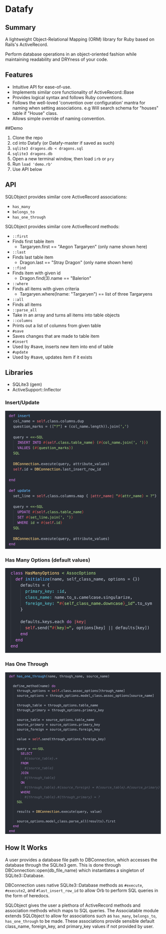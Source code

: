 # Datafy

## Summary

A lightweight Object-Relational Mapping (ORM) library for Ruby based on Rails's
ActiveRecord.

Perform database operations in an object-oriented fashion while maintaining
readability and DRYness of your code.

## Features

- Intuitive API for ease-of-use.
- Implements similar core functionality of ActiveRecord::Base
- Provides logical syntax and follows Ruby conventions.
- Follows the well-loved 'convention over configuration' mantra for naming
when setting associations. e.g Will search schema for "houses" table if "House"
class.
- Allows simple override of naming convention.

##Demo

1. Clone the repo
2. cd into Datafy (or Datafy-master if saved as such)
3. `sqlite3 dragons.db < dragons.sql`
4. `sqlite3 dragons.db`
5. Open a new terminal window, then load `irb` or `pry`
6. Run `load 'demo.rb'`
7. Use API below

## API

SQLObject provides similar core ActiveRecord associations:

- `has_many`
- `belongs_to`
- `has_one_through`

SQLObject provides similar core ActiveRecord methods:

- `::first`
- Finds first table item
    - Targaryen.first == "Aegon Targaryen" (only name shown here)
- `::last`
- Finds last table item
    - Dragon.last == "Stray Dragon" (only name shown here)
- `::find`
- Finds item with given id
    - Dragon.find(3).name == "Balerion"
- `::where`
- Finds all items with given criteria
    - Targaryen.where(lname: "Targaryen") == list of three Targaryens
- `::all`
- Finds all items
- `::parse_all`
- Take in an array and turns all items into table objects
- `::columns`
- Prints out a list of columns from given table
- `#save`
- Saves changes that are made to table item
- `#insert`
- Used by #save, inserts new item into end of table
- `#update`
- Used by #save, updates item if it exists

## Libraries

- SQLite3 (gem)
- ActiveSupport::Inflector

### Insert/Update
![insert:update](./images/Insert:Update.png?raw=true)

### Has Many Options (default values)
![has_many_options](./images/has_many_options.png?raw=true)

### Has One Through
![has_one_through](./images/has_one_through.png?raw=true)


## How It Works

A user provides a database file path to DBConnection, which accesses the database
through the SQLite3 gem. This is done through DBConnection::open(db_file_name)
which instantiates a singleton of SQLite3::Database.

DBConnection uses native SQLite3::Database methods as `#execute`, `#execute2`,
and `#last_insert_row_id` to allow Orb to perform SQL queries in the
form of heredocs.

SQLObject gives the user a plethora of ActiveRecord methods and association
methods which maps to SQL queries. The Associatable module extends SQLObject to
allow for associations such as `has_many`, `belongs_to`, `has_one_through` to be
made. These associations provide sensible default class_name, foreign_key, and
primary_key values if not provided by user.
